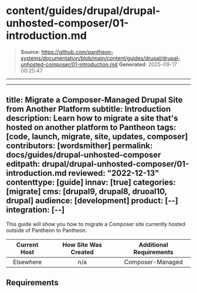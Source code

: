 # content/guides/drupal/drupal-unhosted-composer/01-introduction.md

> **Source**: https://github.com/pantheon-systems/documentation/blob/main/content/guides/drupal/drupal-unhosted-composer/01-introduction.md
> **Generated**: 2025-09-17 00:25:47

---

---
title: Migrate a Composer-Managed Drupal Site from Another Platform
subtitle: Introduction
description: Learn how to migrate a site that's hosted on another platform to Pantheon
tags: [code, launch, migrate, site, updates, composer]
contributors: [wordsmither]
permalink: docs/guides/drupal-unhosted-composer
editpath: drupal/drupal-unhosted-composer/01-introduction.md
reviewed: "2022-12-13"
contenttype: [guide]
innav: [true]
categories: [migrate]
cms: [drupal9, drupal8, druoal10, drupal]
audience: [development]
product: [--]
integration: [--]
---

This guide will show you how to migrate a Composer site currently hosted outside of Pantheon to Pantheon.

|  Current Host | How Site Was Created <Popover title="Site Creation" content="What is the method you used to create the site?" /> |  Additional Requirements <Popover title="Additional Requirements" content="Any other features that must be in place, or that are desired." /> |
| :-------------------------------------------: | :------------------------------------------------------------------------------------------------------------------------------------------: | :----------------------------------------------------------------------------------------------------------------------------------------------------------------------------------------: |
|                   Elsewhere                   |                                                                     n/a                                                                      |                                                                                      Composer-Managed                                                                                      |

<Partial file="drupal/see-landing.md" />

<Partial file="drupal/commit-history.md" />

<Partial file="migrate/alias-sitefolder.md" />

## Requirements

<Partial file="migrate/d8composer-d8composer-requirements.md" />

